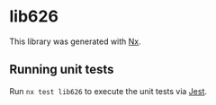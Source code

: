 # lib626

This library was generated with [Nx](https://nx.dev).

## Running unit tests

Run `nx test lib626` to execute the unit tests via [Jest](https://jestjs.io).
